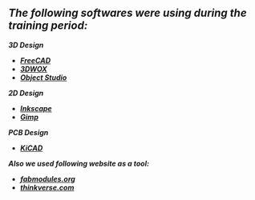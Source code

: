 ***The following softwares were using during the training period:***
----------------------------------------------------------------------------------------------------------------

***3D Design***
- [***FreeCAD***](https://www.freecadweb.org/)
- [***3DWOX***](https://3dprinter.sindoh.com/en/support/downloads)
- [***Object Studio***](https://support.stratasys.com/resources/software-download)

***2D Design***
- [***Inkscape***](https://inkscape.org/release/inkscape-0.92.4/)
- [***Gimp***](https://www.gimp.org/downloads/)

***PCB Design***
-  [***KiCAD***](http://kicad-pcb.org/)

***Also we used following website as a tool:***
- [***fabmodules.org***](http://fabmodules.org/)
- [***thinkverse.com***](https://www.thingiverse.com/)


